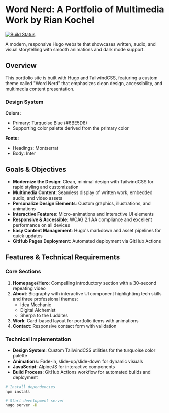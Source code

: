 # Word Nerd: A Portfolio of Multimedia Work by Rian Kochel

[![Build Status](https://github.com/arts-link/rnkallday.com/actions/workflows/hugo-deploy.yml/badge.svg)](https://github.com/arts-link/rnkallday.com/actions/workflows/hugo-deploy.yml)

A modern, responsive Hugo website that showcases written, audio, and visual storytelling with smooth animations and dark mode support.

## Overview

This portfolio site is built with Hugo and TailwindCSS, featuring a custom theme called "Word Nerd" that emphasizes clean design, accessibility, and multimedia content presentation.

### Design System

**Colors:**
- Primary: Turquoise Blue (#6BE5D8)
- Supporting color palette derived from the primary color

**Fonts:**
- Headings: Montserrat
- Body: Inter

## Goals & Objectives

- **Modernize the Design**: Clean, minimal design with TailwindCSS for rapid styling and customization
- **Multimedia Content**: Seamless display of written work, embedded audio, and video assets
- **Personalize Design Elements**: Custom graphics, illustrations, and animations
- **Interactive Features**: Micro-animations and interactive UI elements
- **Responsive & Accessible**: WCAG 2.1 AA compliance and excellent performance on all devices
- **Easy Content Management**: Hugo's markdown and asset pipelines for quick updates
- **GitHub Pages Deployment**: Automated deployment via GitHub Actions

## Features & Technical Requirements

### Core Sections

1. **Homepage/Hero**: Compelling introductory section with a 30-second repeating video
2. **About**: Biography with interactive UI component highlighting tech skills and three professional themes:
   - Idea Mechanic
   - Digital Alchemist
   - Sherpa to the Luddites
3. **Work**: Card-based layout for portfolio items with animations
4. **Contact**: Responsive contact form with validation

### Technical Implementation

- **Design System**: Custom TailwindCSS utilities for the turquoise color palette
- **Animations**: Fade-in, slide-up/slide-down for dynamic visuals
- **JavaScript**: AlpineJS for interactive components
- **Build Process**: GitHub Actions workflow for automated builds and deployment


```bash
# Install dependencies
npm install

# Start development server
hugo server -D
```
